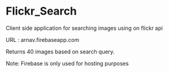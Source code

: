 # Flickr_Search

Client side application for searching images using on flickr api

URL : arnav.firebaseapp.com

Returns 40 images based on search query.

Note: Firebase is only used for hosting purposes
